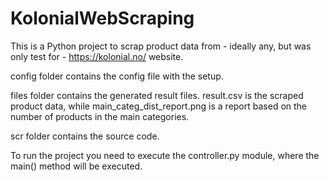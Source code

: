 # KolonialWebScraping

This is a Python project to scrap product data from - ideally any, but was only test for - https://kolonial.no/ website.

config folder contains the config file with the setup.

files folder contains the generated result files. result.csv is the scraped product data, while main_categ_dist_report.png
is a report based on the number of products in the main categories.

scr folder contains the source code.

To run the project you need to execute the controller.py module, where the main() method will be executed.
